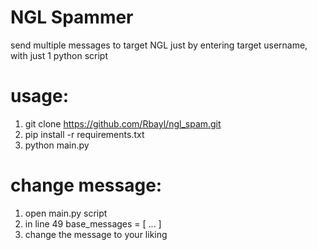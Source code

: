 # NGL Spammer
send multiple messages to target NGL just by entering target username, with just 1 python script

# usage:
1. git clone https://github.com/Rbayl/ngl_spam.git
1. pip install -r requirements.txt
2. python main.py

# change message:
1. open main.py script
2. in line 49
   base_messages = [
   ...
   ]
3. change the message to your liking
